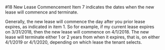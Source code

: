 #18 New Lease Commencement
Item 7 indicates the dates when the new lease will commence and terminate. 

Generally, the new lease will commence the day after you prior lease expires, as indicated in item 1. So for example, if my current lease expires on 3/31/2018, then the new lease will commence on 4/1/2018.  The new lease will terminate either 1 or 2 years from when it expires, that is, on either 4/1/2019 or 4/1/2020, depending on which lease the tenant selects. 